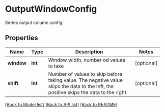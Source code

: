 # OutputWindowConfig

Series output column config
## Properties
Name | Type | Description | Notes
------------ | ------------- | ------------- | -------------
**window** | **int** | Window width, number od values to take | [optional] 
**shift** | **int** | Number of values to skip before taking value.  The negative value skips the data to the left, the positive skips the data to the right. | [optional] 

[[Back to Model list]](../README.md#documentation-for-models) [[Back to API list]](../README.md#documentation-for-api-endpoints) [[Back to README]](../README.md)


